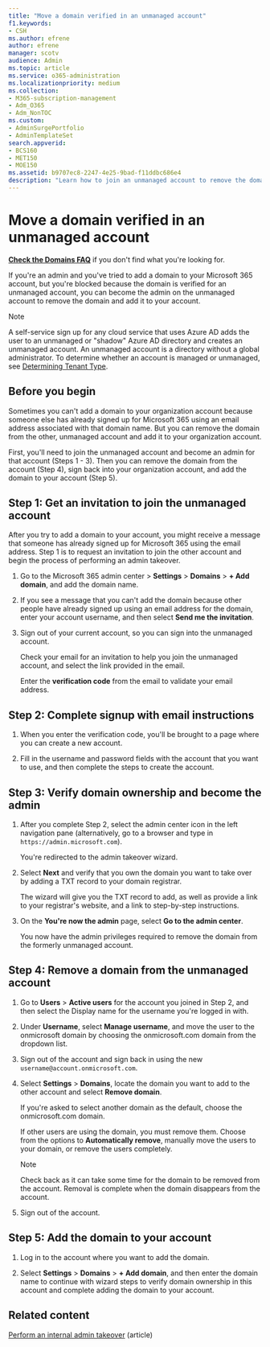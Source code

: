 ```yaml
---
title: "Move a domain verified in an unmanaged account"
f1.keywords:
- CSH
ms.author: efrene
author: efrene
manager: scotv
audience: Admin
ms.topic: article
ms.service: o365-administration
ms.localizationpriority: medium
ms.collection: 
- M365-subscription-management 
- Adm_O365
- Adm_NonTOC
ms.custom: 
- AdminSurgePortfolio
- AdminTemplateSet
search.appverid:
- BCS160
- MET150
- MOE150
ms.assetid: b9707ec8-2247-4e25-9bad-f11ddbc686e4
description: "Learn how to join an unmanaged account to remove the domain from the account and add the domain to your account."
---
```


# Move a domain verified in an unmanaged account

 **[Check the Domains FAQ](../setup/domains-faq.yml)** if you don't find what you're looking for.

If you're an admin and you've tried to add a domain to your Microsoft 365 account, but you're blocked because the domain is verified for an unmanaged account, you can become the admin on the unmanaged account to remove the domain and add it to your account.

> [!NOTE]
> A self-service sign up for any cloud service that uses Azure AD adds the user to an unmanaged or "shadow" Azure AD directory and creates an unmanaged account. An unmanaged account is a directory without a global administrator. To determine whether an account is managed or unmanaged, see [Determining Tenant Type](/power-platform/admin/powerapps-gdpr-dsr-guide-systemlogs#determining-tenant-type).
  
## Before you begin

Sometimes you can't add a domain to your organization account because someone else has already signed up for Microsoft 365 using an email address associated with that domain name. But you can remove the domain from the other, unmanaged account and add it to your organization account.

First, you'll need to join the unmanaged account and become an admin for that account (Steps 1 - 3). Then you can remove the domain from the account (Step 4), sign back into your organization account, and add the domain to your account (Step 5).

## Step 1: Get an invitation to join the unmanaged account

After you try to add a domain to your account, you might receive a message that someone has already signed up for Microsoft 365 using the email address. Step 1 is to request an invitation to join the other account and begin the process of performing an admin takeover.

1. Go to the Microsoft 365 admin center > **Settings** > **Domains** > **+ Add domain**, and add the domain name.

1. If you see a message that you can't add the domain because other people have already signed up using an email address for the domain, enter your account username, and then select **Send me the invitation**.

1. Sign out of your current account, so you can sign into the unmanaged account.

    Check your email for an invitation to help you join the unmanaged account, and select the link provided in the email.

    Enter the **verification code** from the email to validate your email address.

## Step 2: Complete signup with email instructions

1. When you enter the verification code, you'll be brought to a page where you can create a new account.

2. Fill in the username and password fields with the account that you want to use, and then complete the steps to create the account.

## Step 3: Verify domain ownership and become the admin

1. After you complete Step 2, select the admin center icon in the left navigation pane (alternatively, go to a browser and type in `https://admin.microsoft.com`).

    You're redirected to the admin takeover wizard.

1. Select **Next** and verify that you own the domain you want to take over by adding a TXT record to your domain registrar.

    The wizard will give you the TXT record to add, as well as provide a link to your registrar's website, and a link to step-by-step instructions.

1. On the **You're now the admin** page, select **Go to the admin center**.

    You now have the admin privileges required to remove the domain from the formerly unmanaged account.

## Step 4: Remove a domain from the unmanaged account

1. Go to **Users** > **Active users** for the account you joined in Step 2, and then select the Display name for the username you're logged in with.

1. Under **Username**, select **Manage username**, and move the user to the onmicrosoft domain by choosing the onmicrosoft.com domain from the dropdown list.

1. Sign out of the account and sign back in using the new `username@account.onmicrosoft.com`.

1. Select **Settings** > **Domains**, locate the domain you want to add to the other account and select **Remove domain**.

    If you're asked to select another domain as the default, choose the onmicrosoft.com domain.

    If other users are using the domain, you must remove them. Choose from the options to **Automatically remove**, manually move the users to your domain, or remove the users completely.

   > [!NOTE]
   > Check back as it can take some time for the domain to be removed from the account. Removal is complete when the domain disappears from the account.

1. Sign out of the account.

## Step 5: Add the domain to your account

1. Log in to the account where you want to add the domain.

1. Select **Settings** > **Domains** > **+ Add domain**, and then enter the domain name to continue with wizard steps to verify domain ownership in this account and complete adding the domain to your account.
  
## Related content

[Perform an internal admin takeover](become-the-admin.md) (article)
